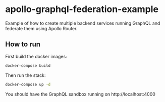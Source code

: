 # apollo-graphql-federation-example
Example of how to create multiple backend services running GraphQL and federate them using Apollo Router.

## How to run
First build the docker images:
```bash
docker-compose build
```

Then run the stack:
```bash
docker-compose up -d
```

You should have the GraphQL sandbox running on http://localhost:4000
